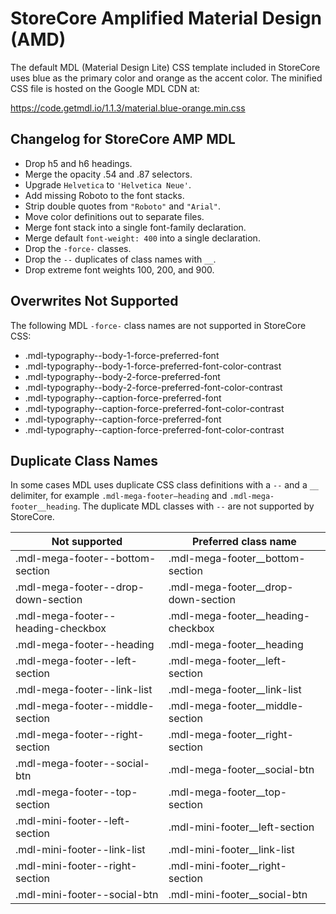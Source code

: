 StoreCore Amplified Material Design (AMD)
=========================================

The default MDL (Material Design Lite) CSS template included in StoreCore uses
blue as the primary color and orange as the accent color.  The minified CSS
file is hosted on the Google MDL CDN at:

https://code.getmdl.io/1.1.3/material.blue-orange.min.css


## Changelog for StoreCore AMP MDL

- Drop h5 and h6 headings.
- Merge the opacity .54 and .87 selectors.
- Upgrade `Helvetica` to `'Helvetica Neue'`.
- Add missing Roboto to the font stacks.
- Strip double quotes from `"Roboto"` and `"Arial"`.
- Move color definitions out to separate files.
- Merge font stack into a single font-family declaration.
- Merge default `font-weight: 400` into a single declaration.
- Drop the `-force-` classes.
- Drop the `--` duplicates of class names with `__`.
- Drop extreme font weights 100, 200, and 900.


## Overwrites Not Supported

The following MDL `-force-` class names are not supported in StoreCore CSS:

- .mdl-typography--body-1-force-preferred-font
- .mdl-typography--body-1-force-preferred-font-color-contrast
- .mdl-typography--body-2-force-preferred-font
- .mdl-typography--body-2-force-preferred-font-color-contrast
- .mdl-typography--caption-force-preferred-font
- .mdl-typography--caption-force-preferred-font-color-contrast
- .mdl-typography--caption-force-preferred-font
- .mdl-typography--caption-force-preferred-font-color-contrast


## Duplicate Class Names

In some cases MDL uses duplicate CSS class definitions with a `--` and a `__`
delimiter, for example `.mdl-mega-footer—heading` and
`.mdl-mega-footer__heading`.  The duplicate MDL classes with `--` are not
supported by StoreCore.

| Not supported                       | Preferred class name                |
| ----------------------------------- | ----------------------------------- |
| .mdl-mega-footer--bottom-section    | .mdl-mega-footer__bottom-section    |
| .mdl-mega-footer--drop-down-section | .mdl-mega-footer__drop-down-section |
| .mdl-mega-footer--heading-checkbox  | .mdl-mega-footer__heading-checkbox  |
| .mdl-mega-footer--heading           | .mdl-mega-footer__heading           |
| .mdl-mega-footer--left-section      | .mdl-mega-footer__left-section      |
| .mdl-mega-footer--link-list         | .mdl-mega-footer__link-list         |
| .mdl-mega-footer--middle-section    | .mdl-mega-footer__middle-section    |
| .mdl-mega-footer--right-section     | .mdl-mega-footer__right-section     |
| .mdl-mega-footer--social-btn        | .mdl-mega-footer__social-btn        |
| .mdl-mega-footer--top-section       | .mdl-mega-footer__top-section       |
| .mdl-mini-footer--left-section      | .mdl-mini-footer__left-section      |
| .mdl-mini-footer--link-list         | .mdl-mini-footer__link-list         |
| .mdl-mini-footer--right-section     | .mdl-mini-footer__right-section     |
| .mdl-mini-footer--social-btn        | .mdl-mini-footer__social-btn        |
